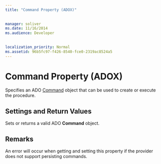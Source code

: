 ```yaml
---
title: "Command Property (ADOX)"
  
  
manager: soliver
ms.date: 11/16/2014
ms.audience: Developer
 
  
localization_priority: Normal
ms.assetid: 96b5fc97-f426-8540-fce0-2319ac8524a5
---
```


# Command Property (ADOX)

Specifies an ADO [Command](command-object-ado.md) object that can be used to create or execute the procedure. 
  
## Settings and Return Values

Sets or returns a valid ADO **Command** object. 
  
## Remarks

An error will occur when getting and setting this property if the provider does not support persisting commands.
  

